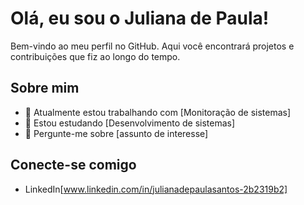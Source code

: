 # Olá, eu sou o Juliana de Paula!

Bem-vindo ao meu perfil no GitHub. Aqui você encontrará projetos e contribuições que fiz ao longo do tempo.

## Sobre mim
- 🔭 Atualmente estou trabalhando com [Monitoração de sistemas]
- 🌱 Estou estudando [Desenvolvimento de sistemas]
- 💬 Pergunte-me sobre [assunto de interesse]

## Conecte-se comigo
- LinkedIn[www.linkedin.com/in/julianadepaulasantos-2b2319b2]
